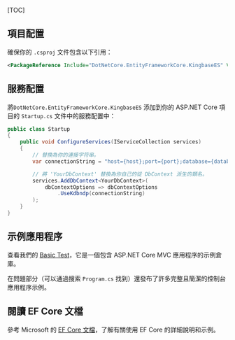 [TOC]

## 項目配置

確保你的 `.csproj` 文件包含以下引用：

```xml
<PackageReference Include="DotNetCore.EntityFrameworkCore.KingbaseES" Version="6.0.22" />
```

## 服務配置

將`DotNetCore.EntityFrameworkCore.KingbaseES` 添加到你的 ASP.NET Core 項目的 `Startup.cs` 文件中的服務配置中：

```csharp
public class Startup
{
    public void ConfigureServices(IServiceCollection services)
    {
        // 替換為你的連接字符串。
        var connectionString = "host={host};port={port};database={database};username={username};password={password};";

        // 將 'YourDbContext' 替換為你自己的從 DbContext 派生的類名。
        services.AddDbContext<YourDbContext>(
            dbContextOptions => dbContextOptions
                .UseKdbndp(connectionString)
        );
    }
}
```

## 示例應用程序

查看我們的 [Basic Test](https://github.com/dotnetcore/EntityFrameworkCore.KingbaseES/tree/main/test/KingbaseES.BasicTest)，它是一個包含 ASP.NET Core MVC 應用程序的示例倉庫。

在問題部分（可以通過搜索 `Program.cs` 找到）還發布了許多完整且簡潔的控制台應用程序示例。

## 閱讀 EF Core 文檔

參考 Microsoft 的 [EF Core 文檔](https://docs.microsoft.com/en-us/ef/core/)，了解有關使用 EF Core 的詳細說明和示例。